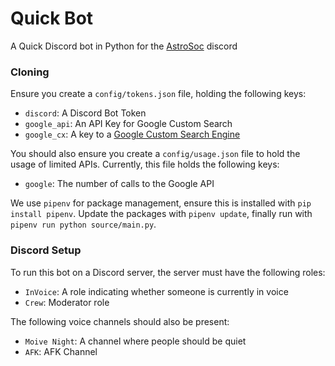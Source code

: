 # Quick Bot
A Quick Discord bot in Python for the [AstroSoc](http://astrosoc.club/) discord

### Cloning
Ensure you create a `config/tokens.json` file, holding the following keys:
- `discord`: A Discord Bot Token
- `google_api`: An API Key for Google Custom Search
- `google_cx`: A key to a [Google Custom Search Engine](https://cse.google.com/cse)

You should also ensure you create a `config/usage.json` file to hold the usage of limited APIs.
Currently, this file holds the following keys:
- `google`: The number of calls to the Google API

We use `pipenv` for package management, ensure this is installed with `pip install pipenv`.
Update the packages with `pipenv update`, finally run with `pipenv run python source/main.py`.

### Discord Setup
To run this bot on a Discord server, the server must have the following roles:
- `InVoice`: A role indicating whether someone is currently in voice
- `Crew`: Moderator role

The following voice channels should also be present:
- `Moive Night`: A channel where people should be quiet
- `AFK`: AFK Channel